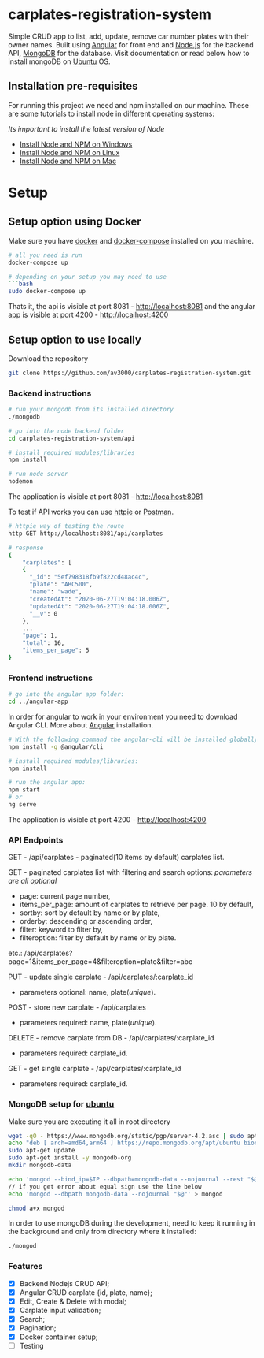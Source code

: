 # carplates-registration-system

Simple CRUD app to list, add, update, remove car number plates with their owner names.
Built using [Angular](https://angular.io/) for front end and [Node.js](https://nodejs.org/en/) for the backend API,
[MongoDB](https://github.com/mongodb/mongo) for the database. 
Visit documentation or read below how to install mongoDB on [Ubuntu](https://ubuntu.com/) OS.

## Installation pre-requisites

For running this project we need and npm installed on our machine. These are some tutorials to install node in different operating systems:

*Its important to install the latest version of Node*

- [Install Node and NPM on Windows](https://www.youtube.com/watch?v=8ODS6RM6x7g)
- [Install Node and NPM on Linux](https://www.youtube.com/watch?v=yUdHk-Dk_BY)
- [Install Node and NPM on Mac](https://www.youtube.com/watch?v=Imj8PgG3bZU)

# Setup

## Setup option using Docker

Make sure you have [docker](https://docs.docker.com/install/) and [docker-compose](https://docs.docker.com/compose/install/) installed on you machine.

```bash
# all you need is run
docker-compose up

# depending on your setup you may need to use
```bash
sudo docker-compose up
```

Thats it, the api is visible at port 8081 - [http://localhost:8081](http://localhost:8081)
and the angular app is visible at port 4200 - [http://localhost:4200](http://localhost:4200)

## Setup option to use locally

Download the repository
```bash
git clone https://github.com/av3000/carplates-registration-system.git
```

### Backend instructions

```bash
# run your mongodb from its installed directory
./mongodb
```

```bash
# go into the node backend folder
cd carplates-registration-system/api

# install required modules/libraries
npm install

# run node server
nodemon
```

The application is visible at port 8081 - [http://localhost:8081](http://localhost:8081)

To test if API works you can use [httpie](https://httpie.org/docs#installation) or [Postman](https://www.postman.com/).

```bash
# httpie way of testing the route
http GET http://localhost:8081/api/carplates

# response 
{
    "carplates": [
    {
      "_id": "5ef798318fb9f822cd48ac4c",
      "plate": "ABC500",
      "name": "wade",
      "createdAt": "2020-06-27T19:04:18.006Z",
      "updatedAt": "2020-06-27T19:04:18.006Z",
      "__v": 0
    },
    ...
    "page": 1,
    "total": 16,
    "items_per_page": 5
}
```

### Frontend instructions

```bash
# go into the angular app folder:
cd ../angular-app
```

In order for angular to work in your environment you need to download Angular CLI.
More about [Angular](https://angular.io/guide/setup-local) installation.

```bash
# With the following command the angular-cli will be installed globally in your machine:
npm install -g @angular/cli

# install required modules/libraries:
npm install

# run the angular app:
npm start
# or
ng serve
```
The application is visible at port 4200 - [http://localhost:4200](http://localhost:4200)

### API Endpoints

GET - /api/carplates - paginated(10 items by default) carplates list.

GET - paginated carplates list with filtering and search options:
*parameters are all optional*
- page: current page number,
- items_per_page: amount of carplates to retrieve per page. 10 by default,
- sortby: sort by default by name or by plate,
- orderby: descending or ascending order,
- filter: keyword to filter by,
- filteroption: filter by default by name or by plate.

etc.: /api/carplates?page=1&items_per_page=4&filteroption=plate&filter=abc

PUT - update single carplate - /api/carplates/:carplate_id
- parameters optional: name, plate(*unique*).

POST - store new carplate - /api/carplates
- parameters required: name, plate(*unique*).

DELETE - remove carplate from DB - /api/carplates/:carplate_id
- parameters required: carplate_id.

GET - get single carplate - /api/carplates/:carplate_id
- parameters required: carplate_id.

### MongoDB setup for [ubuntu](https://docs.mongodb.com/manual/tutorial/install-mongodb-on-ubuntu/)

Make sure you are executing it all in root directory
```bash
wget -qO - https://www.mongodb.org/static/pgp/server-4.2.asc | sudo apt-key add -
echo "deb [ arch=amd64,arm64 ] https://repo.mongodb.org/apt/ubuntu bionic/mongodb-org/4.2 multiverse" | sudo tee /etc/apt/sources.list.d/mongodb-org-4.2.list
sudo apt-get update
sudo apt-get install -y mongodb-org
mkdir mongodb-data

echo 'mongod --bind_ip=$IP --dbpath=mongodb-data --nojournal --rest "$@"' > mongod
// if you get error about equal sign use the line below
echo 'mongod --dbpath mongodb-data --nojournal "$@"' > mongod

chmod a+x mongod
```
In order to use mongoDB during the development, need to keep it running in the background and only from directory where it installed:
```bash
./mongod
```

### Features

- [x] Backend Nodejs CRUD API;
- [x] Angular CRUD carplate {id, plate, name};
- [x] Edit, Create & Delete with modal;
- [x] Carplate input validation;
- [x] Search;
- [x] Pagination;
- [x] Docker container setup;
- [ ] Testing
